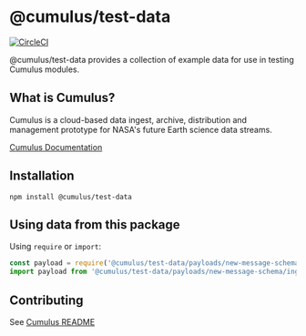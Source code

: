 # @cumulus/test-data

[![CircleCI](https://circleci.com/gh/cumulus-nasa/cumulus.svg?style=svg)](https://circleci.com/gh/cumulus-nasa/cumulus)

@cumulus/test-data provides a collection of example data for use in testing Cumulus modules.

## What is Cumulus?

Cumulus is a cloud-based data ingest, archive, distribution and management prototype for NASA's future Earth science data streams.

[Cumulus Documentation](https://cumulus-nasa.github.io/)

## Installation

```
npm install @cumulus/test-data
```

## Using data from this package

Using `require` or `import`:

```js
const payload = require('@cumulus/test-data/payloads/new-message-schema/ingest.json');
import payload from '@cumulus/test-data/payloads/new-message-schema/ingest.json';
```

## Contributing

See [Cumulus README](https://github.com/cumulus-nasa/cumulus/blob/master/README.md#installing-and-deploying)
